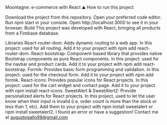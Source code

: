 Moontagne: e-commerce with React ⛰️
How to run this project

Download the project from this repository.
Open your preferred code editor.
Run npm start in your console.
Open http://localhost:3000 to see it in your browser.
Build
This project was developed with React, bringing all products from a Firebase database.

Libraries
React-router-dom: Adds dynamic routing to a web app. In this project: used for all routing. Add it to your project with npm add react-router-dom.
React-bootstrap: Component-based library that provides native Bootstrap components as pure React components. In this project: used for the navbar and product cards. Add it to your project with npm add react-bootstrap.
Formik: Provides basic form programming and validation. In this project: used for the checkout form. Add it to your project with npm add formik.
React-icons: Provides popular icons for React projects. In this project: used for the cart widget and contact page. Add it to your project with npm install react-icons.
SweetAlert & SweetAlert2: Provide personalized alerts for React projects. In this project, used to let the user know when their input is invalid (i.e. order count is more than the stock or less than 1, etc). Add them to your project with npm install sweetalert or npm install sweetalert2.
I found an error or have a suggestion!
Contact me at augustogallo98@gmail.com
